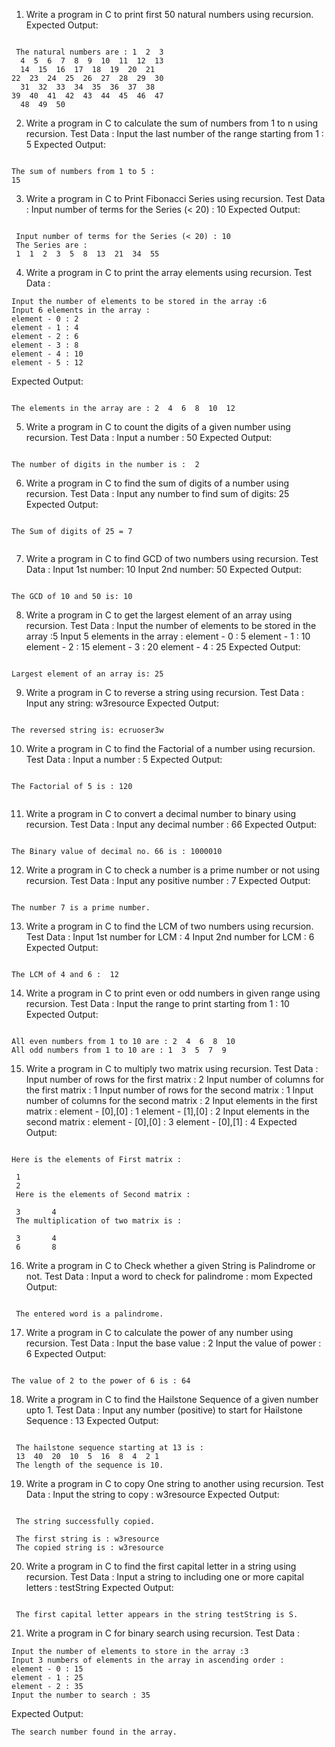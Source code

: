 1. Write a program in C to print first 50 natural numbers using recursion. 
Expected Output:
```

 The natural numbers are : 1  2  3
  4  5  6  7  8  9  10  11  12  13
  14  15  16  17  18  19  20  21  
22  23  24  25  26  27  28  29  30
  31  32  33  34  35  36  37  38  
39  40  41  42  43  44  45  46  47
  48  49  50 
```

2. Write a program in C to calculate the sum of numbers from 1 to n using recursion. 
Test Data :
Input the last number of the range starting from 1 : 5
Expected Output:
```

The sum of numbers from 1 to 5 : 
15
```

3. Write a program in C to Print Fibonacci Series using recursion. 
Test Data :
Input number of terms for the Series (< 20) : 10
Expected Output:
```

 Input number of terms for the Series (< 20) : 10                                
 The Series are :                                                                
 1  1  2  3  5  8  13  21  34  55  

```
4. Write a program in C to print the array elements using recursion. 
Test Data :
```
Input the number of elements to be stored in the array :6
Input 6 elements in the array :
element - 0 : 2
element - 1 : 4
element - 2 : 6
element - 3 : 8
element - 4 : 10
element - 5 : 12
```
Expected Output:
```

The elements in the array are : 2  4  6  8  10  12 

```
5. Write a program in C to count the digits of a given number using recursion. 
Test Data :
Input a number : 50
Expected Output:
```

The number of digits in the number is :  2

```
6. Write a program in C to find the sum of digits of a number using recursion. 
Test Data :
Input any number to find sum of digits: 25
Expected Output:
```

The Sum of digits of 25 = 7 
 

```
7. Write a program in C to find GCD of two numbers using recursion. 
Test Data :
Input 1st number: 10
Input 2nd number: 50
Expected Output:
```

The GCD of 10 and 50 is: 10 

```
8. Write a program in C to get the largest element of an array using recursion. 
Test Data :
Input the number of elements to be stored in the array :5
Input 5 elements in the array :
element - 0 : 5
element - 1 : 10
element - 2 : 15
element - 3 : 20
element - 4 : 25
Expected Output:
```

Largest element of an array is: 25  

```
9. Write a program in C to reverse a string using recursion. 
Test Data :
Input any string: w3resource
Expected Output:
```

The reversed string is: ecruoser3w   

```
10. Write a program in C to find the Factorial of a number using recursion. 
Test Data :
Input a number : 5
Expected Output:
```

The Factorial of 5 is : 120


```
 
11. Write a program in C to convert a decimal number to binary using recursion. 
Test Data :
Input any decimal number : 66
Expected Output:
```

The Binary value of decimal no. 66 is : 1000010    
```

12. Write a program in C to check a number is a prime number or not using recursion. 
Test Data :
Input any positive number : 7
Expected Output:
```

The number 7 is a prime number.   
```

13. Write a program in C to find the LCM of two numbers using recursion. 
Test Data :
Input 1st number for LCM : 4
Input 2nd number for LCM : 6
Expected Output:
```

The LCM of 4 and 6 :  12   
```

14. Write a program in C to print even or odd numbers in given range using recursion. 
Test Data :
Input the range to print starting from 1 : 10
Expected Output:
```

All even numbers from 1 to 10 are : 2  4  6  8  10                              
All odd numbers from 1 to 10 are : 1  3  5  7  9   
```

15. Write a program in C to multiply two matrix using recursion. 
Test Data :
Input number of rows for the first matrix : 2
Input number of columns for the first matrix : 1
Input number of rows for the second matrix : 1
Input number of columns for the second matrix : 2
Input elements in the first matrix :
element - [0],[0] : 1
element - [1],[0] : 2
Input elements in the second matrix :
element - [0],[0] : 3
element - [0],[1] : 4
Expected Output:
```

Here is the elements of First matrix :                                          
                                                                                 
 1                                                                               
 2                                                                               
 Here is the elements of Second matrix :                                         
                                                                                 
 3       4                                                                       
 The multiplication of two matrix is :                                           
                                                                                 
 3       4                                                                       
 6       8    

```
16. Write a program in C to Check whether a given String is Palindrome or not. 
Test Data :
Input a word to check for palindrome : mom
Expected Output:
```

 The entered word is a palindrome.  
```

17. Write a program in C to calculate the power of any number using recursion. 
Test Data :
Input the base value : 2
Input the value of power : 6
Expected Output:
```

The value of 2 to the power of 6 is : 64   
```

18. Write a program in C to find the Hailstone Sequence of a given number upto 1. 
Test Data :
Input any number (positive) to start for Hailstone Sequence : 13
Expected Output:
```

 The hailstone sequence starting at 13 is :                                                                   
 13  40  20  10  5  16  8  4  2 1                                                                             
 The length of the sequence is 10.

```
19. Write a program in C to copy One string to another using recursion. 
Test Data :
Input the string to copy : w3resource
Expected Output:
```

 The string successfully copied.                                                                              
                                                                                                              
 The first string is : w3resource                                                                             
 The copied string is : w3resource

```
20. Write a program in C to find the first capital letter in a string using recursion. 
Test Data :
Input a string to including one or more capital letters : testString
Expected Output:
```

 The first capital letter appears in the string testString is S. 
```

21. Write a program in C for binary search using recursion. 
Test Data :
```
Input the number of elements to store in the array :3
Input 3 numbers of elements in the array in ascending order :
element - 0 : 15
element - 1 : 25
element - 2 : 35
Input the number to search : 35
```
Expected Output:
```
The search number found in the array.
```
